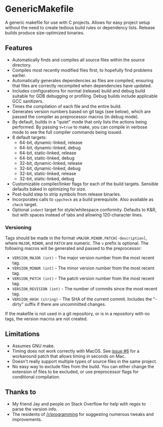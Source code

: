 GenericMakefile
===============

A generic makefile for use with C projects. Allows for easy project setup without the need to create tedious build rules or
dependency lists. Release builds produce size-optimized binaries.

## Features
* Automatically finds and compiles all source files within the source directory.
* Compiles most recently modified files first, to hopefully find problems earlier.
* Automatically generates dependencies as files are compiled, ensuring that files are correctly recompiled when dependencies have updated.
* Includes configurations for normal (release) build and debug build suitable for GDB debugging or profiling.  Debug builds include applicable GCC sanitizers.
* Times the compilation of each file and the entire build.
* Generates version numbers based on git tags (see below), which are passed the compiler as preprocessor macros (in debug mode).
* By default, builds in a "quiet" mode that only lists the actions being performed. By passing `V=true` to make, you can compile in verbose mode to see the full compiler commands being issued.
* 8 default targets:
    * 64-bit, dynamic-linked, release
    * 64-bit, dynamic-linked, debug
    * 64-bit, static-linked, release
    * 64-bit, static-linked, debug
    * 32-bit, dynamic-linked, release
    * 32-bit, dynamic-linked, debug
    * 32-bit, static-linked, release
    * 32-bit, static-linked, debug
* Customizable compiler/linker flags for each of the build targets.  Sensible defaults baked in optimizing for size.
* Post-build step to strip symbols from release binaries.
* Incorporates calls to `cppcheck` as a build prerequisite.  Also available as `check` target.
* Optional `indent` target for style/whitespace conformity.  Defaults to K&R, but with spaces instead of tabs and allowing 120-character lines.

### Versioning
Tags should be made in the format `vMAJOR.MINOR.PATCH[-description]`, where `MAJOR`, `MINOR`, and `PATCH` are numeric. The `v` prefix is optional. The following macros will be generated and passed to the preprocessor:
* `VERSION_MAJOR (int)` - The major version number from the most recent tag.
* `VERSION_MINOR (int)` - The minor version number from the most recent tag.
* `VERSION_PATCH (int)` - The patch version number from the most recent tag.
* `VERSION_REVISION (int)` - The number of commits since the most recent tag.
* `VERSION_HASH (string)` - The SHA of the current commit. Includes the "-dirty" suffix if there are uncommitted changes.

If the makefile is not used in a git repository, or is in a repository with no tags, the version macros are not created.

## Limitations
* Assumes GNU make.
* Timing does not work correctly with MacOS. See [issue #6](https://github.com/mbcrawfo/GenericMakefile/issues/6) for a workaround patch that allows timing in seconds on Mac.
* Doesn't really support multiple types of source files in the same project.
* No easy way to exclude files from the build. You can either change the
  extension of files to be excluded, or use preprocessor flags for
  conditional compilation.

## Thanks to
* My friend Jay and people on Stack Overflow for help with regex to parse the version info.
* The residents of [/r/programming](https://www.reddit.com/r/programming/) for suggesting numerous tweaks and improvements.
